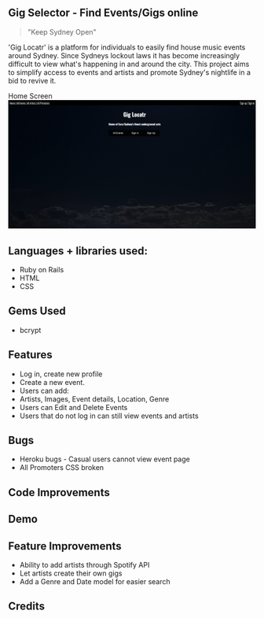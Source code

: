 Gig Selector - Find Events/Gigs online
-------------
>"Keep Sydney Open"

'Gig Locatr' is a platform for individuals to easily find house music events around Sydney. Since Sydneys lockout laws it has become increasingly difficult to view what's happening in and around the city. This project aims to simplify access to events and artists and promote Sydney's nightlife in a bid to revive it. 

Home Screen![Image of moon and home screen](/app/assets/images/Home_screen.png   "Optional Title")

## Languages + libraries used:
- Ruby on Rails
- HTML
- CSS

## Gems Used
- bcrypt

## Features
- Log in, create new profile
- Create a new event. 
- Users can add: 
- Artists, Images, Event details, Location, Genre
- Users can Edit and Delete Events
- Users that do not log in can still view events and artists

## Bugs
- Heroku bugs - Casual users cannot view event page
- All Promoters CSS broken

## Code Improvements


## Demo



## Feature Improvements
- Ability to add artists through Spotify API
- Let artists create their own gigs
- Add a Genre and Date model for easier search


## Credits

